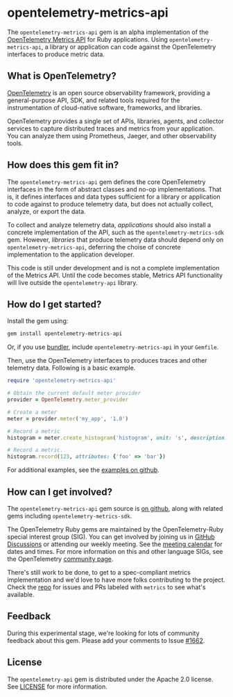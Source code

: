 # opentelemetry-metrics-api

The `opentelemetry-metrics-api` gem is an alpha implementation of the [OpenTelemetry Metrics API][metrics-api] for Ruby applications. Using `opentelemetry-metrics-api`, a library or application can code against the OpenTelemetry interfaces to produce metric data.

## What is OpenTelemetry?

[OpenTelemetry][opentelemetry-home] is an open source observability framework, providing a general-purpose API, SDK, and related tools required for the instrumentation of cloud-native software, frameworks, and libraries.

OpenTelemetry provides a single set of APIs, libraries, agents, and collector services to capture distributed traces and metrics from your application. You can analyze them using Prometheus, Jaeger, and other observability tools.

## How does this gem fit in?

The `opentelemetry-metrics-api` gem defines the core OpenTelemetry interfaces in the form of abstract classes and no-op implementations. That is, it defines interfaces and data types sufficient for a library or application to code against to produce telemetry data, but does not actually collect, analyze, or export the data.

To collect and analyze telemetry data, _applications_ should also install a concrete implementation of the API, such as the `opentelemetry-metrics-sdk` gem. However, _libraries_ that produce telemetry data should depend only on `opentelemetry-metrics-api`, deferring the choise of concrete implementation to the application developer.

This code is still under development and is not a complete implementation of the Metrics API. Until the code becomes stable, Metrics API functionality will live outside the `opentelemetry-api` library.

## How do I get started?

Install the gem using:

```sh
gem install opentelemetry-metrics-api
```

Or, if you use [bundler][bundler-home], include `opentelemetry-metrics-api` in your `Gemfile`.

Then, use the OpenTelemetry interfaces to produces traces and other telemetry data. Following is a basic example.

```ruby
require 'opentelemetry-metrics-api'

# Obtain the current default meter provider
provider = OpenTelemetry.meter_provider

# Create a meter
meter = provider.meter('my_app', '1.0')

# Record a metric
histogram = meter.create_histogram('histogram', unit: 's', description: 'duration in seconds')

# Record a metric.
histogram.record(123, attributes: {'foo' => 'bar'})
```

For additional examples, see the [examples on github][examples-github].

## How can I get involved?

The `opentelemetry-metrics-api` gem source is [on github][repo-github], along with related gems including `opentelemetry-metrics-sdk`.

The OpenTelemetry Ruby gems are maintained by the OpenTelemetry-Ruby special interest group (SIG). You can get involved by joining us in [GitHub Discussions][discussions-url] or attending our weekly meeting. See the [meeting calendar][community-meetings] for dates and times. For more information on this and other language SIGs, see the OpenTelemetry [community page][ruby-sig].

There's still work to be done, to get to a spec-compliant metrics implementation and we'd love to have more folks contributing to the project. Check the [repo][repo-github] for issues and PRs labeled with `metrics` to see what's available.

## Feedback

During this experimental stage, we're looking for lots of community feedback about this gem. Please add your comments to Issue [#1662][1662].

## License

The `opentelemetry-api` gem is distributed under the Apache 2.0 license. See [LICENSE][license-github] for more information.

[metrics-api]: https://opentelemetry.io/docs/specs/otel/metrics/api/
[opentelemetry-home]: https://opentelemetry.io
[bundler-home]: https://bundler.io
[repo-github]: https://github.com/open-telemetry/opentelemetry-ruby
[license-github]: https://github.com/open-telemetry/opentelemetry-ruby/blob/main/LICENSE
[examples-github]: https://github.com/open-telemetry/opentelemetry-ruby/tree/main/examples
[ruby-sig]: https://github.com/open-telemetry/community#ruby-sig
[community-meetings]: https://github.com/open-telemetry/community#community-meetings
[discussions-url]: https://github.com/open-telemetry/opentelemetry-ruby/discussions
[1662]: https://github.com/open-telemetry/opentelemetry-ruby/issues/1662
